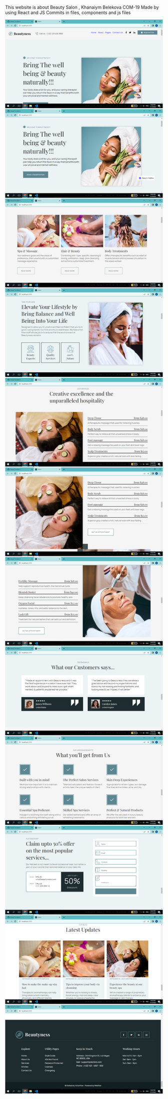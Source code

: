 This website is about Beauty Salon , Khanaiym Belekova COM-19
Made by using React and JS
Commits in files, components and js files



![alt tag](screens/1.png)
![alt tag](screens/2.png)
![alt tag](screens/3.png)
![alt tag](screens/4.png)
![alt tag](screens/5.png)
![alt tag](screens/6.png)
![alt tag](screens/7.png)
![alt tag](screens/8.png)
![alt tag](screens/9.png)
![alt tag](screens/10.png)
![alt tag](screens/11.png)
![alt tag](screens/12.png)
